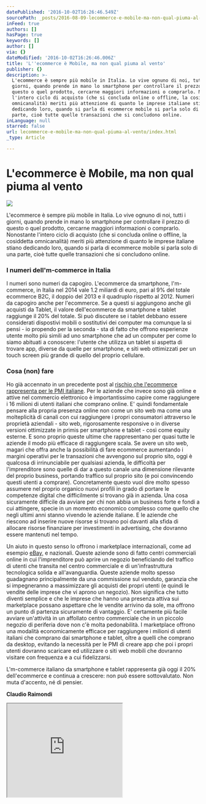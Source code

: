 ```yaml
---
datePublished: '2016-10-02T16:26:46.549Z'
sourcePath: _posts/2016-08-09-lecommerce-e-mobile-ma-non-qual-piuma-al-vento.md
inFeed: true
authors: []
hasPage: true
keywords: []
author: []
via: {}
dateModified: '2016-10-02T16:26:46.006Z'
title: 'L''ecommerce è Mobile, ma non qual piuma al vento'
publisher: {}
description: >-
  L'ecommerce è sempre più mobile in Italia. Lo vive ognuno di noi, tutti i
  giorni, quando prende in mano lo smartphone per controllare il prezzo di
  questo o quel prodotto, cercarne maggiori informazioni o comprarlo. Nonostante
  l'intero ciclo di acquisto (che si concluda online o offline, la cosiddetta
  omnicanalità) meriti più attenzione di quanto le imprese italiane stiano
  dedicando loro, quando si parla di ecommerce mobile si parla solo di una
  parte, cioè tutte quelle transazioni che si concludono online.
inLanguage: null
starred: false
url: lecommerce-e-mobile-ma-non-qual-piuma-al-vento/index.html
_type: Article

---
```

# L'ecommerce è Mobile, ma non qual piuma al vento
![](https://the-grid-user-content.s3-us-west-2.amazonaws.com/cf21896d-6a1c-42e9-abb6-1562df902ea5.jpg)

L'ecommerce è sempre più mobile in Italia. Lo vive ognuno di noi, tutti i giorni, quando prende in mano lo smartphone per controllare il prezzo di questo o quel prodotto, cercarne maggiori informazioni o comprarlo. Nonostante l'intero ciclo di acquisto (che si concluda online o offline, la cosiddetta omnicanalità) meriti più attenzione di quanto le imprese italiane stiano dedicando loro, quando si parla di ecommerce mobile si parla solo di una parte, cioè tutte quelle transazioni che si concludono online.

### I numeri dell'm-commerce in Italia

I numeri sono numeri da capogiro. L'ecommerce da smartphone, l'm-commerce, in Italia nel 2014 vale 1.2 miliardi di euro, pari al 9% del totale ecommerce B2C, il doppio del 2013 e il quadruplo rispetto al 2012\. Numeri da capogiro anche per l'ecommerce. Se a questi si aggiungono anche gli acquisti da Tablet, il valore dell'ecommerce da smartphone e tablet raggiunge il 20% del totale. Si può discutere se i tablet debbano essere considerati dispostivi mobili o sostitutivi dei computer ma comunque la si pensi - io propendo per la seconda - sta di fatto che offrono esperienze utente molto più simili ad uno smartphone che ad un computer per come lo siamo abituati a conoscere: l'utente che utilizza un tablet si aspetta di trovare app, diverse da quelle per smartphone, e siti web ottimizzati per un touch screen più grande di quello del proprio cellulare.

### Cosa (non) fare

Ho già accennato in un precedente post al [rischio che l'ecommerce rappresenta per le PMI italiane][0]. Per le aziende che invece sono già online e attive nel commercio elettronico è importantissimo capire come raggiungere i 16 milioni di utenti italiani che comprano online. E' quindi fondamentale pensare alla propria presenza online non come un sito web ma come una molteplicità di canali con cui raggiungere i propri consumatori attraverso le proprietà aziendali - sito web, rigorosamente responsive o in diverse versioni ottimizzate in primis per smartphone e tablet - così come equity esterne. E sono proprio queste ultime che rappresentano per quasi tutte le aziende il modo più efficace di raggiungere scala. Se avere un sito web, magari che offra anche la possibilità di fare ecommerce aumentando i margini operativi per le transazioni che avvengono sul proprio sito, oggi è qualcosa di irrinunciabile per qualsiasi azienda, le difficoltà per l'imprenditore sono quelle di dar a questo canale una dimensione rilevante del proprio business, portando traffico sul proprio sito (e poi convincendo questi utenti a comprare). Concretamente questo vuol dire molto spesso assumere nel proprio organico nuovi profili in grado di portare le competenze digital che difficilmente si trovano già in azienda. Una cosa sicuramente difficile da avviare per chi non abbia un business forte e fondi a cui attingere, specie in un momento economico complesso come quello che negli ultimi anni stanno vivendo le aziende italiane. E le aziende che riescono ad inserire nuove risorse si trovano poi davanti alla sfida di allocare risorse finanziare per investimenti in advertising, che dovranno essere mantenuti nel tempo.

Un aiuto in questo senso lo offrono i marketplace internazionali, come ad esempio [eBay,][1] e nazionali. Queste aziende sono di fatto centri commerciali online in cui l'imprenditore può aprire un negozio beneficiando del traffico di utenti che transita nel centro commerciale e di un'infrastruttura tecnologica solida e all'avanguardia. Queste aziende molto spesso guadagnano principalmente da una commissione sul venduto, garanzia che si impegneranno a massimizzare gli acquisti dei propri utenti (e quindi le vendite delle imprese che vi aprono un negozio). Non significa che tutto diventi semplice e che le imprese che hanno una presenza attiva sui marketplace possano aspettare che le vendite arrivino da sole, ma offrono un punto di partenza sicuramente di vantaggio. E' certamente più facile avviare un'attività in un affollato centro commerciale che in un piccolo negozio di periferia dove non c'è molta pedonabilità. I marketplace offrono una modalità economicamente efficace per raggiungere i milioni di utenti italiani che comprano dai smartphone e tablet, oltre a quelli che comprano da desktop, evitando la necessità per le PMI di creare app che poi i propri utenti dovranno scaricare ed utilizzare o siti web mobili che dovranno visitare con frequenza e a cui fidelizzarsi.

L'm-commerce italiano da smartphone e tablet rappresenta già oggi il 20% dell'ecommerce e continua a crescere: non può essere sottovalutato. Non muta d'accento, né di pensier.

**Claudio Raimondi**

<iframe src="https://the-grid.github.io/ed-userhtml/?g=eJyVUk1P4zAQvedXjHpJoiXOfUmL2G2l7QoBEpU4IseeklkldrAnQQj47ztJW4S4rNYHf8143vN7U1kagexyYSk-DfGBm4DaLlZVKYFVUkUTqOdVkow6wDHHeLenR1jCfnCGyTvIcnhNQAY3FFWvH1ENoZWMtGHuv5elafVgyQdNnXeWlPFd2aLMHQaDBRadr6mVRRfOu-Jp0G3R0yBH2Yzo2KfnXwDIyjXtCcOE8__V3s-TJDv9YPoAlCWsb67THWzW2x382Fzd3MPu1_YOrrbXmxl9FkHgrDdDJ3XOIE4nZUQ0xk2L02WWHkRL8wPlqGIwM8evMhRCWR1EnRXBrkar_sT04yHyJXOgemDMUqtZF0wdRtZdn57BN4fPsBbkLD9iZVY14h-8vQmr2tuXXOm-R2d_NtTaLErae57JXJUnZyvnj9vbFnVEQKfrFuG3HvXdHAD2MJJAcYNQaZAW2S8Xk7NRrP3E_0ICD6dyi9VsiOMIvX_GgBbqF1gfsqtSS4t9IM_c_zX-AuVK3CM" height="244" style=""></iframe>



[0]: http://raimondi.link/1wSE4Zc
[1]: http://raimondi.link/1AXaEu3